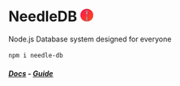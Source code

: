 # NeedleDB <img src="https://github.com/ImSpeddy/ImSpeddy/blob/main/res/needledbround.png" width="25" height="25">
Node.js Database system designed for everyone

`npm i needle-db`

##### [Docs](https://github.com/NeedleChat/NeedleDB/tree/docs/docs) - [Guide](https://github.com/NeedleChat/NeedleDB/blob/docs/guide/starthere.md)
